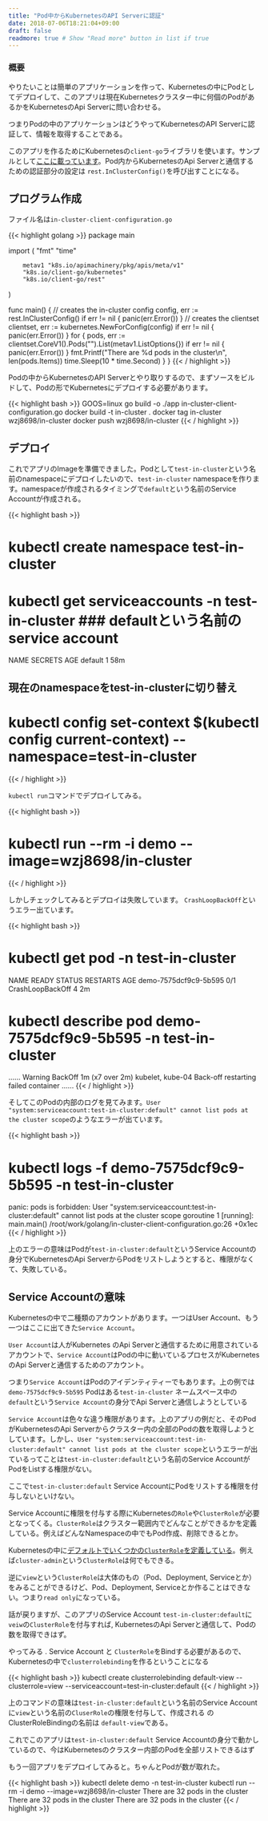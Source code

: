 ```yaml
---
title: "Pod中からKubernetesのAPI Serverに認証"
date: 2018-07-06T18:21:04+09:00
draft: false
readmore: true # Show "Read more" button in list if true
---
```


### 概要
やりたいことは簡単のアプリケーションを作って、Kubernetesの中にPodとしてデプロイして、このアプリは現在Kubernetesクラスター中に何個のPodがあるかをKubernetesのApi Serverに問い合わせる。

つまりPodの中のアプリケーションはどうやってKubernetesのAPI Serverに認証して、情報を取得することである。

このアプリを作るためにKubernetesの`client-go`ライブラリを使います。サンプルとして[ここに載っています](https://github.com/kubernetes/client-go/blob/master/examples/in-cluster-client-configuration/main.go)。Pod内からKubernetesのApi Serverと通信するための認証部分の設定は `rest.InClusterConfig()`を呼び出すことになる。

## プログラム作成

ファイル名は`in-cluster-client-configuration.go`

{{< highlight golang >}}
package main

import (
        "fmt"
        "time"

        metav1 "k8s.io/apimachinery/pkg/apis/meta/v1"
        "k8s.io/client-go/kubernetes"
        "k8s.io/client-go/rest"
)

func main() {
        // creates the in-cluster config
        config, err := rest.InClusterConfig()
        if err != nil {
                panic(err.Error())
        }
        // creates the clientset
        clientset, err := kubernetes.NewForConfig(config)
        if err != nil {
                panic(err.Error())
        }
        for {
                pods, err := clientset.CoreV1().Pods("").List(metav1.ListOptions{})
                if err != nil {
                        panic(err.Error())
                }
                fmt.Printf("There are %d pods in the cluster\n", len(pods.Items))
                time.Sleep(10 * time.Second)
        }
}
{{< / highlight >}}

Podの中からKubernetesのAPI Serverとやり取りするので、まずソースをビルドして、Podの形でKubernetesにデプロイする必要があります。

{{< highlight bash >}}
GOOS=linux go build -o ./app  in-cluster-client-configuration.go
docker build -t in-cluster .
docker tag in-cluster wzj8698/in-cluster
docker push wzj8698/in-cluster
{{< / highlight >}}


## デプロイ

これでアプリのImageを準備できました。Podとして`test-in-cluster`という名前のnamespaceにデプロイしたいので、`test-in-cluster` namespaceを作ります。namespaceが作成されるタイミングで`default`という名前のService Accountが作成される。


{{< highlight bash >}}
# kubectl create namespace test-in-cluster 

# kubectl get serviceaccounts -n test-in-cluster ### defaultという名前のservice account
NAME      SECRETS   AGE
default   1         58m


## 現在のnamespaceをtest-in-clusterに切り替え
# kubectl config set-context $(kubectl config current-context) --namespace=test-in-cluster 
{{< / highlight >}}

`kubectl run`コマンドでデプロイしてみる。


{{< highlight bash >}}
# kubectl run --rm -i demo  --image=wzj8698/in-cluster
{{< / highlight >}}

しかしチェックしてみるとデプロイは失敗しています。
`CrashLoopBackOff`というエラー出ています。

{{< highlight bash >}}
# kubectl get pod -n test-in-cluster
NAME                    READY     STATUS             RESTARTS   AGE
demo-7575dcf9c9-5b595   0/1       CrashLoopBackOff   4          2m


# kubectl describe pod demo-7575dcf9c9-5b595 -n test-in-cluster
......
  Warning  BackOff                1m (x7 over 2m)  kubelet, kube-04   Back-off restarting failed container
......
{{< / highlight >}}

そしてこのPodの内部のログを見てみます。`User "system:serviceaccount:test-in-cluster:default" cannot list pods at the cluster scope`のようなエラーが出ています。

{{< highlight bash >}}
# kubectl logs -f demo-7575dcf9c9-5b595 -n test-in-cluster
panic: pods is forbidden: User "system:serviceaccount:test-in-cluster:default" cannot list pods at the cluster scope
goroutine 1 [running]:
main.main()
        /root/work/golang/in-cluster-client-configuration.go:26 +0x1ec
{{< / highlight >}}

上のエラーの意味はPodが`test-in-cluster:default`というService Accountの身分でKubernetesのApi ServerからPodをリストしようとすると、権限がなくて、失敗している。


## Service Accountの意味

Kubernetesの中で二種類のアカウントがあります。一つはUser Account、もう一つはここに出てきた`Service Account`。

`User Account`は人がKubernetes のApi Serverと通信するために用意されているアカウントで、`Service Account`はPodの中に動いているプロセスがKubernetes のApi Serverと通信するためのアカウント。

つまり`Service Account`はPodのアイデンティティーでもあります。上の例では`demo-7575dcf9c9-5b595` Podはある`test-in-cluster` ネームスペース中の`default`という`Service Account`の身分でApi Serverと通信しようとしている

`Service Account`は色々な違う権限があります。上のアプリの例だと、そのPodがKubernetesのApi Serverからクラスター内の全部のPodの数を取得しようとしています。しかし、`User "system:serviceaccount:test-in-cluster:default" cannot list pods at the cluster scope`というエラーが出ているってことは`test-in-cluster:default`という名前のService AccountがPodをListする権限がない。

ここで`test-in-cluster:default`  Service AccountにPodをリストする権限を付与しないといけない。


Service Accountに権限を付与する際にKubernetesの`Role`や`ClusterRole`が必要となってくる。`ClusterRole`はクラスター範囲内でどんなことができるかを定義している。例えばどんなNamespaceの中でもPod作成、削除できるとか。

Kubernetesの中に[デフォルトでいくつかの`ClusterRole`を定義している](https://kubernetes.io/docs/reference/access-authn-authz/rbac/#default-roles-and-role-bindings)。例えば`cluster-admin`という`ClusterRole`は何でもできる。

逆に`view`という`ClusterRole`は大体のもの（Pod、Deployment, Serviceとか）をみることができるけど、Pod、Deployment, Serviceとか作ることはできない。つまり`read only`になっている。


話が戻りますが、このアプリのService Account `test-in-cluster:default`に`veiw`の`ClusterRole`を付与すれば, KubernetesのApi Serverと通信して、Podの数を取得できはず。

やってみる . Service Account と `ClusterRole`をBindする必要があるので、Kubernetesの中で`clusterrolebinding`を作るということになる

{{< highlight bash >}}
kubectl create clusterrolebinding default-view --clusterrole=view --serviceaccount=test-in-cluster:default
{{< / highlight >}}

上のコマンドの意味は`test-in-cluster:default`という名前のService Accountに`view`という名前の`CluserRole`の権限を付与して、作成される のClusterRoleBindingの名前は `default-view`である。

これでこのアプリは`test-in-cluster:default` Service Accountの身分で動かしているので、今はKubernetesのクラスター内部のPodを全部リストできるはず

もう一回アプリをデプロイしてみると。ちゃんとPodが数が取れた。


{{< highlight bash >}}
kubectl delete demo -n test-in-cluster
kubectl run --rm -i demo  --image=wzj8698/in-cluster
There are 32 pods in the cluster
There are 32 pods in the cluster
There are 32 pods in the cluster
{{< / highlight >}}

